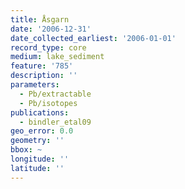 ```yaml
---
title: Åsgarn
date: '2006-12-31'
date_collected_earliest: '2006-01-01'
record_type: core
medium: lake_sediment
feature: '785'
description: ''
parameters:
  - Pb/extractable
  - Pb/isotopes
publications:
  - bindler_etal09
geo_error: 0.0
geometry: ''
bbox: ~
longitude: ''
latitude: ''
---
```

